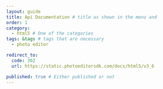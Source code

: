 ```yaml
---
layout: guide
title: Api Documentation # title as shown in the menu and 
order: 1
category: 
  - html5 # One of the categories
tags: &tags # tags that are necessary
  - photo editor 

redirect_to: 
  code: 302 
  url: https://static.photoeditorsdk.com/docs/html5/v3_6

published: true # Either published or not 
---
```

